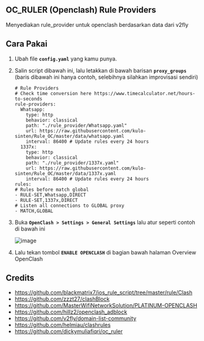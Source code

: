 ## OC_RULER (Openclash) Rule Providers
Menyediakan rule_provider untuk openclash berdasarkan data dari v2fly

## Cara Pakai
1. Ubah file **`config.yaml`** yang kamu punya.
2. Salin script dibawah ini, lalu letakkan di bawah barisan **`proxy_groups`** (baris dibawah ini hanya contoh, selebihnya silahkan improvisasi sendiri)

    ```
    # Rule Providers
    # Check time conversion here https://www.timecalculator.net/hours-to-seconds
    rule-providers:
      Whatsapp:
        type: http
        behavior: classical
        path: "./rule_provider/Whatsapp.yaml"
        url: https://raw.githubusercontent.com/kulo-sinten/Rule_OC/master/data/whatsapp.yaml
        interval: 86400 # Update rules every 24 hours
      1337x:
        type: http
        behavior: classical
        path: "./rule_provider/1337x.yaml"
        url: https://raw.githubusercontent.com/kulo-sinten/Rule_OC/master/data/1337x.yaml
        interval: 86400 # Update rules every 24 hours
    rules:
    # Rules before match global
    - RULE-SET,Whatsapp,DIRECT
    - RULE-SET,1337x,DIRECT
    # Listen all connections to GLOBAL proxy
    - MATCH,GLOBAL
    ```

4. Buka **`OpenClash > Settings > General Settings`** lalu atur seperti contoh di bawah ini

    ![image](https://user-images.githubusercontent.com/20932301/174243963-ae34021c-570d-4847-b693-9ed733ae18b3.png)

5. Lalu tekan tombol **``ENABLE OPENCLASH``** di bagian bawah halaman Overview OpenClash

## Credits
- https://github.com/blackmatrix7/ios_rule_script/tree/master/rule/Clash
- https://github.com/zzzt27/clashBlock
- https://github.com/MasterWifiNetworkSolution/PLATINUM-OPENCLASH
- https://github.com/hillz2/openclash_adblock
- https://github.com/v2fly/domain-list-community
- https://github.com/helmiau/clashrules
- https://github.com/dickymuliafiqri/oc_ruler
